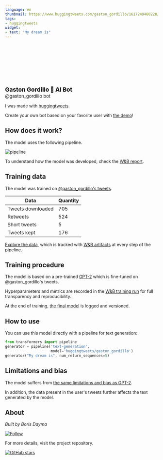 ```yaml
---
language: en
thumbnail: https://www.huggingtweets.com/gaston_gordillo/1617249460228/predictions.png
tags:
- huggingtweets
widget:
- text: "My dream is"
---
```


<div>
<div style="width: 132px; height:132px; border-radius: 50%; background-size: cover; background-image: url('https://pbs.twimg.com/profile_images/378800000365450982/53f25bdef0dd40bf20b58df314a94770_400x400.jpeg')">
</div>
<div style="margin-top: 8px; font-size: 19px; font-weight: 800">Gaston Gordillo 🤖 AI Bot </div>
<div style="font-size: 15px">@gaston_gordillo bot</div>
</div>

I was made with [huggingtweets](https://github.com/borisdayma/huggingtweets).

Create your own bot based on your favorite user with [the demo](https://colab.research.google.com/github/borisdayma/huggingtweets/blob/master/huggingtweets-demo.ipynb)!

## How does it work?

The model uses the following pipeline.

![pipeline](https://github.com/borisdayma/huggingtweets/blob/master/img/pipeline.png?raw=true)

To understand how the model was developed, check the [W&B report](https://wandb.ai/wandb/huggingtweets/reports/HuggingTweets-Train-a-Model-to-Generate-Tweets--VmlldzoxMTY5MjI).

## Training data

The model was trained on [@gaston_gordillo's tweets](https://twitter.com/gaston_gordillo).

| Data | Quantity |
| --- | --- |
| Tweets downloaded | 705 |
| Retweets | 524 |
| Short tweets | 5 |
| Tweets kept | 176 |

[Explore the data](https://wandb.ai/wandb/huggingtweets/runs/3kme4rls/artifacts), which is tracked with [W&B artifacts](https://docs.wandb.com/artifacts) at every step of the pipeline.

## Training procedure

The model is based on a pre-trained [GPT-2](https://huggingface.co/gpt2) which is fine-tuned on @gaston_gordillo's tweets.

Hyperparameters and metrics are recorded in the [W&B training run](https://wandb.ai/wandb/huggingtweets/runs/6zu3yfw0) for full transparency and reproducibility.

At the end of training, [the final model](https://wandb.ai/wandb/huggingtweets/runs/6zu3yfw0/artifacts) is logged and versioned.

## How to use

You can use this model directly with a pipeline for text generation:

```python
from transformers import pipeline
generator = pipeline('text-generation',
                     model='huggingtweets/gaston_gordillo')
generator("My dream is", num_return_sequences=5)
```

## Limitations and bias

The model suffers from [the same limitations and bias as GPT-2](https://huggingface.co/gpt2#limitations-and-bias).

In addition, the data present in the user's tweets further affects the text generated by the model.

## About

*Built by Boris Dayma*

[![Follow](https://img.shields.io/twitter/follow/borisdayma?style=social)](https://twitter.com/intent/follow?screen_name=borisdayma)

For more details, visit the project repository.

[![GitHub stars](https://img.shields.io/github/stars/borisdayma/huggingtweets?style=social)](https://github.com/borisdayma/huggingtweets)
